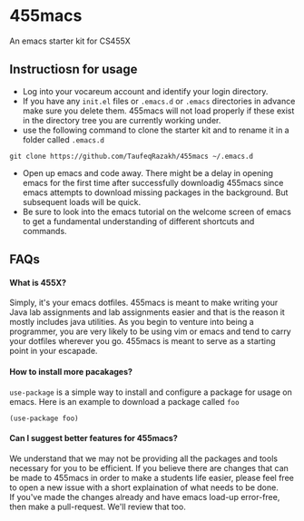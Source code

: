 # 455macs
An emacs starter kit for CS455X

## Instructiosn for usage
+ Log into your vocareum account and identify your login directory.
+ If you have any `init.el` files or `.emacs.d` or `.emacs` directories in advance make sure you delete them. 455macs will not load properly if these exist in the directory tree you are currently working under.
+ use the following command to clone the starter kit and to rename it in a folder called `.emacs.d`
```
git clone https://github.com/TaufeqRazakh/455macs ~/.emacs.d
```
+ Open up emacs and code away. There might be a delay in opening emacs for the first time after successfully downloadig 455macs since emacs attempts to download missing packages in the background.
But subsequent loads will be quick. 
+ Be sure to look into the emacs tutorial on the welcome screen of emacs to get a fundamental understanding of different shortcuts and commands.

## FAQs

#### What is 455X?
Simply, it's your emacs dotfiles.
455macs is meant to make writing your Java lab assignments and lab assignments easier and that is the reason it mostly includes java utilities. As you begin to venture into being a programmer, you are very likely to be using vim or emacs and tend to carry your dotfiles wherever you go. 455macs is meant to serve as a starting point in your escapade.

#### How to install more pacakages?

`use-package` is a simple way to install and configure a package for usage on emacs.
Here is an example to download a package called `foo`
```
(use-package foo)
```

#### Can I suggest better features for 455macs?

We understand that we may not be providing all the packages and tools necessary for you to be efficient. If you believe there are changes that can be made to 455macs in order to make a students life easier, please feel free to open a new issue with a short explaination of what needs to be done. <br/>
If you've made the changes already and have emacs load-up error-free, then make a pull-request. We'll review that too. 
